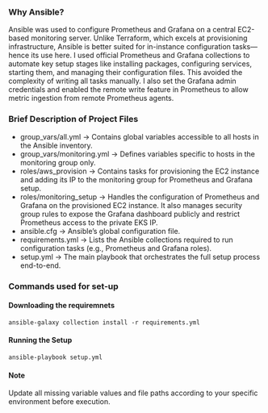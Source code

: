 ### Why Ansible?

Ansible was used to configure Prometheus and Grafana on a central EC2-based monitoring server. Unlike Terraform, which excels at provisioning infrastructure, Ansible is better suited for in-instance configuration tasks—hence its use here. I used official Prometheus and Grafana collections to automate key setup stages like installing packages, configuring services, starting them, and managing their configuration files. This avoided the complexity of writing all tasks manually. I also set the Grafana admin credentials and enabled the remote write feature in Prometheus to allow metric ingestion from remote Prometheus agents.

### Brief Description of Project Files

- group_vars/all.yml → Contains global variables accessible to all hosts in the Ansible inventory.
- group_vars/monitoring.yml → Defines variables specific to hosts in the monitoring group only.
- roles/aws_provision → Contains tasks for provisioning the EC2 instance and adding its IP to the monitoring group for Prometheus and Grafana setup.
- roles/monitoring_setup → Handles the configuration of Prometheus and Grafana on the provisioned EC2 instance. It also manages security group rules to expose the Grafana dashboard publicly and restrict Prometheus access to the private EKS IP.
- ansible.cfg → Ansible’s global configuration file.
- requirements.yml → Lists the Ansible collections required to run configuration tasks (e.g., Prometheus and Grafana roles).
- setup.yml → The main playbook that orchestrates the full setup process end-to-end.

### Commands used for set-up

#### Downloading the requiremnets
```
ansible-galaxy collection install -r requirements.yml
```

#### Running the Setup
```
ansible-playbook setup.yml
```

#### Note
Update all missing variable values and file paths according to your specific environment before execution. 
